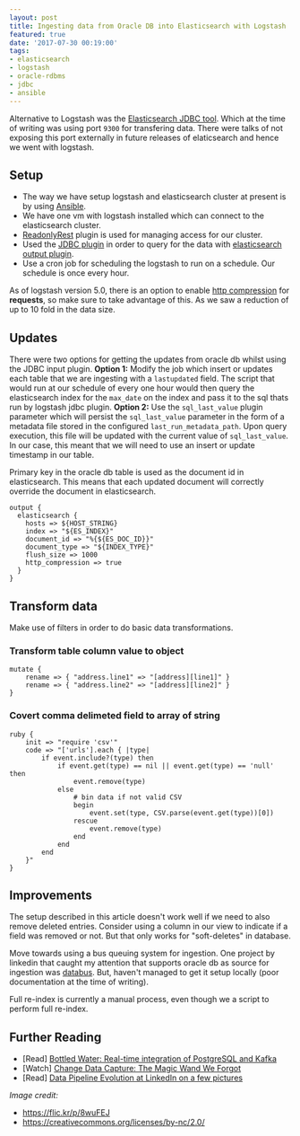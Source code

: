 ```yaml
---
layout: post
title: Ingesting data from Oracle DB into Elasticsearch with Logstash
featured: true
date: '2017-07-30 00:19:00'
tags:
- elasticsearch
- logstash
- oracle-rdbms
- jdbc
- ansible
---
```


Alternative to Logstash was the [Elasticsearch JDBC tool](https://github.com/jprante/elasticsearch-jdbc). Which at the time of writing was using port `9300` for transfering data. There were talks of not exposing this port externally in future releases of elaticsearch and hence we went with logstash.

## Setup
* The way we have setup logstash and elasticsearch cluster at present is by using [Ansible](https://www.ansible.com/). 
* We have one vm with logstash installed which can connect to the elasticsearch cluster. 
* [ReadonlyRest](https://readonlyrest.com/) plugin is used for managing access for our cluster. 
* Used the [JDBC plugin](https://www.elastic.co/guide/en/logstash/current/plugins-inputs-jdbc.html) in order to query for the data with [elasticsearch output plugin](https://www.elastic.co/guide/en/logstash/current/plugins-outputs-elasticsearch.html).
* Use a cron job for scheduling the logstash to run on a schedule. Our schedule is once every hour.

As of logstash version 5.0, there is an option to enable [http compression](https://www.elastic.co/guide/en/logstash/current/plugins-outputs-elasticsearch.html#_http_compression) for **requests**, so make sure to take advantage of this. As we saw a reduction of up to 10 fold in the data size.

## Updates
There were two options for getting the updates from oracle db whilst using the JDBC input plugin. 
**Option 1:**
Modify the job which insert or updates each table that we are ingesting with a `lastupdated` field. The script that would run at our schedule of every one hour would then query the elasticsearch index for the `max_date` on the index and pass it to the sql thats run by logstash jdbc plugin.
**Option 2:**
Use the `sql_last_value` plugin parameter which will persist the `sql_last_value` parameter in the form of a metadata file stored in the configured `last_run_metadata_path`. Upon query execution, this file will be updated with the current value of `sql_last_value`. In our case, this meant that we will need to use an insert or update timestamp in our table. 

Primary key in the oracle db table is used as the document id in elasticsearch. This means that each updated document will correctly override the document in elasticsearch.

```
output {
  elasticsearch {
    hosts => ${HOST_STRING}
    index => "${ES_INDEX}"
    document_id => "%{${ES_DOC_ID}}"
    document_type => "${INDEX_TYPE}"
    flush_size => 1000
    http_compression => true
  }
}
```

## Transform data
Make use of filters in order to do basic data transformations.

### Transform table column value to object
```
mutate {
    rename => { "address.line1" => "[address][line1]" }
    rename => { "address.line2" => "[address][line2]" }
}
```

### Covert comma delimeted field to array of string
```
ruby {
    init => "require 'csv'"
    code => "['urls'].each { |type| 
        if event.include?(type) then
            if event.get(type) == nil || event.get(type) == 'null' then
                event.remove(type)
            else
                # bin data if not valid CSV
                begin
                    event.set(type, CSV.parse(event.get(type))[0])
                rescue
                    event.remove(type)
                end
            end
        end
    }"
}
```

## Improvements
The setup described in this article doesn't work well if we need to also remove deleted entries. Consider using a column in our view to indicate if a field was removed or not. But that only works for "soft-deletes" in database.

Move towards using a bus queuing system for ingestion. One project by linkedin that caught my attention that supports oracle db as source for ingestion was [databus](https://github.com/linkedin/databus). But, haven't managed to get it setup locally (poor documentation at the time of writing).

Full re-index is currently a manual process, even though we a script to perform full re-index. 

## Further Reading
* [Read] [Bottled Water: Real-time integration of PostgreSQL and Kafka](https://www.confluent.io/blog/bottled-water-real-time-integration-of-postgresql-and-kafka/)
* [Watch] [Change Data Capture: The Magic Wand We Forgot](https://www.youtube.com/watch?v=ZAZJqEKUl3U)
* [Read] [Data Pipeline Evolution at LinkedIn on a few pictures](http://getindata.com/data-pipeline-evolution-at-linkedin-on-a-few-pictures)

*Image credit:*
* https://flic.kr/p/8wuFEJ
* https://creativecommons.org/licenses/by-nc/2.0/